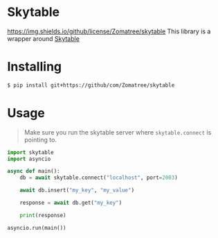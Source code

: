 # Skytable
https://img.shields.io/github/license/Zomatree/skytable
This library is a wrapper around [Skytable](https://github.com/skytable/skytable)

# Installing
```bash
$ pip install git+https://github/com/Zomatree/skytable
```

# Usage

> Make sure you run the skytable server where `skytable.connect` is pointing to.

```python
import skytable
import asyncio

async def main():
    db = await skytable.connect("localhost", port=2003)

    await db.insert("my_key", "my_value")

    response = await db.get("my_key")

    print(response)

asyncio.run(main())
```
